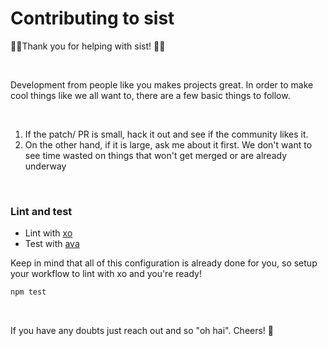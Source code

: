 # Contributing to sist

:metal::tada:Thank you for helping with sist! :tada::metal:

<br>

Development from people like you makes projects great. In order to make cool things like we all want to, there are a few basic things to follow.

<br>

1. If the patch/ PR is small, hack it out and see if the community likes it.
2. On the other hand, if it is large, ask me about it first. We don't want to see time wasted on things that won't get merged or are already underway

<br>

### Lint and test
* Lint with [xo](https://github.com/sindresorhus/xo)
* Test with [ava](https://github.com/sindresorhus/ava)

Keep in mind that all of this configuration is already done for you, so setup your workflow to lint with xo and you're ready!

```js
npm test
```

<br>

If you have any doubts just reach out and so "oh hai". Cheers! :beers:
